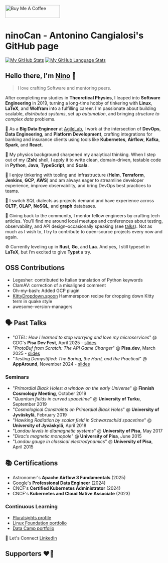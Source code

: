 <a href="https://www.buymeacoffee.com/ninocan" target="_blank"><img src="https://cdn.buymeacoffee.com/buttons/default-yellow.png" alt="Buy Me A Coffee" height="41" width="174"></a>

# ninoCan - Anto**nino Can**gialosi's GitHub page
[![My GitHub Stats](https://github-readme-stats.vercel.app/api/?username=ninoCan&count_private=true&include_all_commits=true&theme=tokyonight&showicons=true)]()
[![My GitHub Language Stats](https://github-readme-stats.vercel.app/api/top-langs/?username=ninoCan&count_private=true&langs_count=10&theme=dracula&layout=compact)]()

<h2>Hello there, I'm <u>Nino</u> 👋</h2>
 
> I love crafting Software and mentoring peers.

After completing my studies in **Theoretical Physics**, I leaped into **Software Engineering** in 2019,
turning a long-time hobby of tinkering with **Linux**, **LaTeX**, and **Wolfram** into a fulfilling career.
I'm passionate about building scalable, _distributed systems_, set up _automation_, and bringing _structure to complex data_ problems.

💼 As a **Big Data Engineer** at [AgileLab](https://www.agilelab.it/), I work at the intersection of **DevOps**, **Data Engineering**, and **Platform Development**, crafting integrations for banking and insurance clients using tools like **Kubernetes**, **Airflow**, **Kafka**, **Spark**, and **React**.

🧠 My physics background sharpened my analytical thinking. When I step out of my (**Zsh**) shell, I apply it to write clean, domain-driven, testable code in **Python**, **Java**, **TypeScript**, and **Scala**.

🚀 I enjoy tinkering with tooling and infrastructure (**Helm**, **Terraform**, **Jenkins**, **GCP**, **AWS**) and am always eager to streamline developer experience, improve observability, and bring DevOps best practices to teams.

🧪 I switch SQL dialects as projects demand and have experience across **OLTP**, **OLAP**, **NoSQL**, and **graph** databases.

🎤 Giving back to the community, I mentor fellow engineers by crafting tech articles. You'll find me around local meetups and conferences about testing, observability, and API design–occasionally speaking (see [talks](#-past-talks)). Not as much as I wish to, I try to contribute to open-source projects every now and again.

⚙️ Currently leveling up in **Rust**, **Go**, and **Lua**. And yes, I still typeset in **LaTeX**, but I’m excited to give **Typst** a try.

## OSS Contributions

- Legesher: contributed to Italian translation of Python keywords
- ClamAV: correction of a misaligned comment 
- Oh-my-bash: Added GCP plugin
- [KittyDropdown.spoon](https://github.com/ninoCan/KittyDropdown.spoon) Hammerspoon recipe for dropping down Kitty term in quake style
- awesome-version-managers 

## 🗣 Past Talks

- "_OTEL: How I learned to stop worrying and love my microservices_" @ GDG's **Pisa Dev Fest**, April 2025 - [slides](https://ninocan.github.io/talk-otel/)
- "_ProtoBuf from Scratch: The API Game Changer_" @ **Pisa.dev**, March 2025 - [slides](https://ninocan.github.io/talk-protobuf-from-scratch/)
- "_Testing Demystified: The Boring, the Hard, and the Practical_" @ **AppAround**, November 2024 - [slides](https://ninocan.github.io/talk-testing-demystified/)

### Seminars

- "_Primordial Black Holes: a window on the early Universe_" @ **Finnish Cosmology Meeting**, October 2019
- "_Quantum fields in curved spacetime_" @ **University of Turku**, September 2019
- "_Cosmological Constraints on Primordial Black Holes_" @ **University of Jyväskylä**, February 2019
- "_Hawking Radiation by scalar field in Schwarzschild spacetime_" @ **University of Jyväskylä**, April 2018
- "_Landau levels in diamagnetic systems_" @ **University of Pisa**, May 2017
- "_Dirac’s magnetic monopole_" @ **University of Pisa**, June 2015
- "_Landau gauge in classical electrodynamics_" @ **University of Pisa**, April 2015

## 📚 Certifications

- Astronomer's **Apache Airflow 3 Fundamentals** (2025)
- Google's **Professional Data Engineer** (2024)
- CNCF's **Certified Kubernetes Administrator** (2024)
- CNCF's **Kubernetes and Cloud Native Associate** (2023)

### Continuous Learning
- [Pluralsights profile](https://app.pluralsight.com/profile/nino-cangialosi)
- [Linux Foundation portfolio](https://openprofile.dev/profile/ninocan)
- [Data Camp portfolio](https://www.datacamp.com/portfolio/ninocangialosi)


🔗 Let's Connect
[LinkedIn](https://linkedin.com/in/antonino.cangialosi)

## Supporters ❤️‍🔥

<!--START_SECTION:buy-me-a-coffee-->
<!--END_SECTION:buy-me-a-coffe-->

